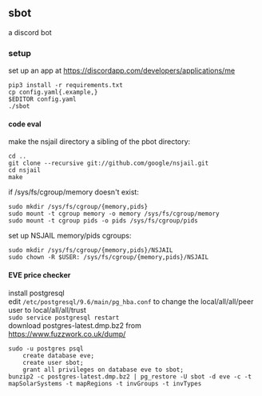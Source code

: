 ## sbot

a discord bot

### setup

set up an app at https://discordapp.com/developers/applications/me
```
pip3 install -r requirements.txt
cp config.yaml{.example,}
$EDITOR config.yaml
./sbot
```

#### code eval

make the nsjail directory a sibling of the pbot directory:
```
cd ..
git clone --recursive git://github.com/google/nsjail.git
cd nsjail
make
```

if /sys/fs/cgroup/memory doesn't exist:
```
sudo mkdir /sys/fs/cgroup/{memory,pids}
sudo mount -t cgroup memory -o memory /sys/fs/cgroup/memory
sudo mount -t cgroup pids -o pids /sys/fs/cgroup/pids
```

set up NSJAIL memory/pids cgroups:
```
sudo mkdir /sys/fs/cgroup/{memory,pids}/NSJAIL
sudo chown -R $USER: /sys/fs/cgroup/{memory,pids}/NSJAIL
```

#### EVE price checker

install postgresql  
edit `/etc/postgresql/9.6/main/pg_hba.conf` to change the local/all/all/peer user to local/all/all/trust  
`sudo service postgresql restart`  
download postgres-latest.dmp.bz2 from https://www.fuzzwork.co.uk/dump/
```
sudo -u postgres psql
	create database eve;
	create user sbot;
	grant all privileges on database eve to sbot;
bunzip2 -c postgres-latest.dmp.bz2 | pg_restore -U sbot -d eve -c -t mapSolarSystems -t mapRegions -t invGroups -t invTypes
```

